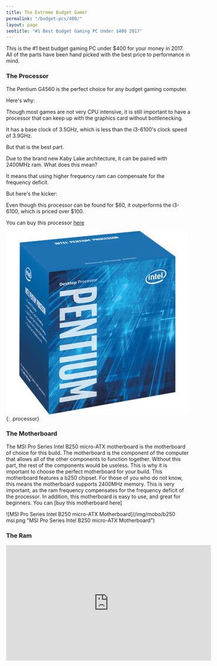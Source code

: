 ```yaml
---
title: The Extreme Budget Gamer 
permalink: "/budget-pcs/400/"
layout: page
seotitle: "#1 Best Budget Gaming PC Under $400 2017" 
---
```


This is the #1 best budget gaming PC under $400 for your money in 2017. All of the parts have been hand picked with the best price to performance in mind. 

### The Processor 

The Pentium G4560 is the perfect choice for any budget gaming computer.

Here's why:

Though most games are not very CPU intensive, it is still important to have a processor that can keep up with the graphics card without bottlenecking.

 It has a base clock of 3.5GHz, which is less than the i3-6100's clock speed of 3.9GHz. 

 But that is the best part. 

 Due to the brand new Kaby Lake architecture, it can be paired with 2400MHz ram. What does this mean? 

 It means that using higher frequency ram can compensate for the frequency deficit. 

 But here's the kicker: 

 Even though this processor can be found for $60, it outperforms the i3-6100, which is priced over $100. 

You can buy this processor [here](https://www.amazon.com/gp/product/B01NCE8T92/ref=as_li_tl?ie=UTF8&camp=1789&creative=9325&creativeASIN=B01NCE8T92&linkCode=as2&tag=flarp0c-20&linkId=69a3b5167482f5d9a55a6f56ae5bc656)

![Pentium G4560](/img/cpu/pentium.png "Pentium G4560"){: .processor}


### The Motherboard 

The MSI Pro Series Intel B250 micro-ATX motherboard is the motherboard of choice for this build. The motherboard is the component of the computer that allows all of the other components to function together. Without this part, the rest of the components would be useless. This is why it is important to choose the perfect motherboard for your build. This motherboard features a b250 chipset. For those of you who do not know, this means the motherboard supports 2400MHz memory. This is very important, as the ram frequency compensates for the frequency deficit of the processor. In addition, this motherboard is easy to use, and great for beginners. You can [buy this motherboard here]

![MSI Pro Series Intel B250 micro-ATX Motherboard](/img/mobo/b250 msi.png "MSI Pro Series Intel B250 micro-ATX Motherboard")

### The Ram 




<iframe width="560" height="315" src="https://www.youtube.com/embed/V12paKHyGMs" frameborder="0" allowfullscreen></iframe>
